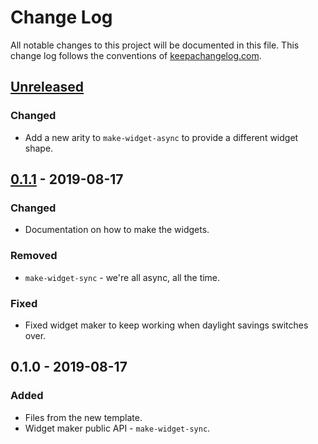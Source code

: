 # Change Log
All notable changes to this project will be documented in this file. This change log follows the conventions of [keepachangelog.com](http://keepachangelog.com/).

## [Unreleased]
### Changed
- Add a new arity to `make-widget-async` to provide a different widget shape.

## [0.1.1] - 2019-08-17
### Changed
- Documentation on how to make the widgets.

### Removed
- `make-widget-sync` - we're all async, all the time.

### Fixed
- Fixed widget maker to keep working when daylight savings switches over.

## 0.1.0 - 2019-08-17
### Added
- Files from the new template.
- Widget maker public API - `make-widget-sync`.

[Unreleased]: https://github.com/your-name/volcanoes/compare/0.1.1...HEAD
[0.1.1]: https://github.com/your-name/volcanoes/compare/0.1.0...0.1.1
